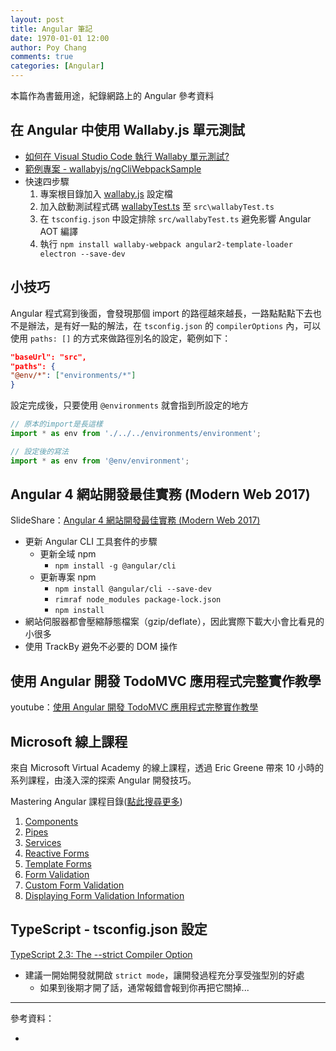 ```yaml
---
layout: post
title: Angular 筆記
date: 1970-01-01 12:00
author: Poy Chang
comments: true
categories: [Angular]
---
```

本篇作為書籤用途，紀錄網路上的 Angular 參考資料

## 在 Angular 中使用 Wallaby.js 單元測試

* [如何在 Visual Studio Code 執行 Wallaby 單元測試?](http://oomusou.io/vscode/vscode-wallaby/)
* [範例專案 - wallabyjs/ngCliWebpackSample](https://github.com/wallabyjs/ngCliWebpackSample#wallabyjs)
* 快速四步驟
	1. 專案根目錄加入 [wallaby.js](https://github.com/wallabyjs/ngCliWebpackSample/blob/master/wallaby.js) 設定檔
	2. 加入啟動測試程式碼 [wallabyTest.ts](https://github.com/wallabyjs/ngCliWebpackSample/blob/master/src/wallabyTest.ts) 至 `src\wallabyTest.ts`
	3. 在 `tsconfig.json` 中設定排除 `src/wallabyTest.ts` 避免影響 Angular AOT 編譯
	4. 執行 `npm install wallaby-webpack angular2-template-loader electron --save-dev`

## 小技巧

Angular 程式寫到後面，會發現那個 import 的路徑越來越長，一路點點點下去也不是辦法，是有好一點的解法，在 `tsconfig.json` 的 `compilerOptions` 內，可以使用 `paths: []` 的方式來做路徑別名的設定，範例如下：

```json
"baseUrl": "src",
"paths": {
"@env/*": ["environments/*"]
}
```

設定完成後，只要使用 `@environments` 就會指到所設定的地方

```typescript
// 原本的import是長這樣
import * as env from './../../environments/environment';

// 設定後的寫法
import * as env from '@env/environment';
```

## Angular 4 網站開發最佳實務 (Modern Web 2017)

SlideShare：[Angular 4 網站開發最佳實務 (Modern Web 2017)](https://www.slideshare.net/WillHuangTW/angular-4-best-practics)

* 更新 Angular CLI 工具套件的步驟
	* 更新全域 npm
		* `npm install -g @angular/cli`
	* 更新專案 npm
		* `npm install @angular/cli --save-dev`
		* `rimraf node_modules package-lock.json`
		* `npm install`
* 網站伺服器都會壓縮靜態檔案（gzip/deflate），因此實際下載大小會比看見的小很多
* 使用 TrackBy 避免不必要的 DOM 操作

## 使用 Angular 開發 TodoMVC 應用程式完整實作教學

youtube：[使用 Angular 開發 TodoMVC 應用程式完整實作教學](https://www.youtube.com/watch?v=aMeF8ksXv7o&t=271s)

## Microsoft 線上課程

來自 Microsoft Virtual Academy 的線上課程，透過 Eric Greene 帶來 10 小時的系列課程，由淺入深的探索 Angular 開發技巧。

Mastering Angular 課程目錄([點此搜尋更多](https://mva.microsoft.com/search/SearchResults.aspx#!q=Mastering%20Angular&lang=1033))

1. [Components](https://mva.microsoft.com/en-US/training-courses/mastering-angular-part-1-components-17709)
2. [Pipes](https://mva.microsoft.com/en-US/training-courses/mastering-angular-part-2-pipes-17710)
3. [Services](https://mva.microsoft.com/en-US/training-courses/mastering-angular-part-3-services-17711)
4. [Reactive Forms](https://mva.microsoft.com/en-US/training-courses/mastering-angular-part-4-reactive-forms-17728)
5. [Template Forms](https://mva.microsoft.com/en-US/training-courses/mastering-angular-part-5-template-forms-17731)
6. [Form Validation](https://mva.microsoft.com/en-US/training-courses/mastering-angular-part-6-form-validation-17734)
7. [Custom Form Validation](https://mva.microsoft.com/en-US/training-courses/mastering-angular-part-7-custom-form-validation-17736)
8. [Displaying Form Validation Information](https://mva.microsoft.com/en-US/training-courses/mastering-angular-part-8-displaying-form-validation-information-17741)

## TypeScript - tsconfig.json 設定

[TypeScript 2.3: The --strict Compiler Option](https://blog.mariusschulz.com/2017/06/09/typescript-2-3-the-strict-compiler-option)

* 建議一開始開發就開啟 `strict mode`，讓開發過程充分享受強型別的好處
	* 如果到後期才開了話，通常報錯會報到你再把它關掉...

----------

參考資料：

* []()
